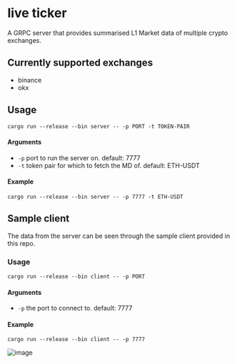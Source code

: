 # live ticker
A GRPC server that provides summarised L1 Market data of multiple crypto exchanges.

## Currently supported exchanges
- binance
- okx

## Usage
```
cargo run --release --bin server -- -p PORT -t TOKEN-PAIR
```
#### Arguments
- `-p` port to run the server on. default: 7777
- `-t` token pair for which to fetch the MD of. default: ETH-USDT
#### Example
```
cargo run --release --bin server -- -p 7777 -t ETH-USDT
```

## Sample client
The data from the server can be seen through the sample client provided in this repo.
### Usage
```
cargo run --release --bin client -- -p PORT
```
#### Arguments
- `-p` the port to connect to. default: 7777
#### Example
```
cargo run --release --bin client -- -p 7777
```
![image](https://github.com/aneeshnema/live-ticker/assets/31976598/40f4c65b-bd96-4519-a119-b18dc4a447bd)

